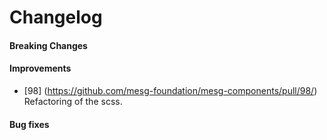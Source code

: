 # Changelog

#### Breaking Changes
#### Improvements
- [98] (https://github.com/mesg-foundation/mesg-components/pull/98/) Refactoring of the scss.
#### Bug fixes